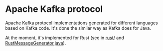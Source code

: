 Apache Kafka protocol
=====================

Apache Kafka protocol implementations generated for different languages based on Kafka code. It's done the similar way as Kafka does for Java.

At the moment, it's implemented for Rust (see in [rust/](rust/) and [RustMessageGenerator.java](java/org/apache/kafka/message/RustMessageGenerator.java)).
